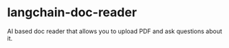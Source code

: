 # langchain-doc-reader
AI based doc reader that allows you to upload PDF and ask questions about it.

